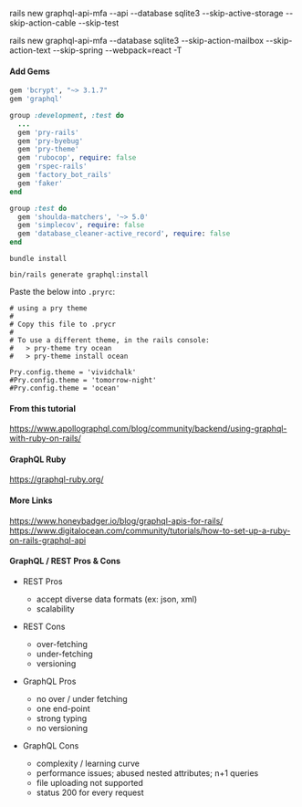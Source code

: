 

rails new graphql-api-mfa --api --database sqlite3 --skip-active-storage --skip-action-cable --skip-test

rails new graphql-api-mfa --database sqlite3 --skip-action-mailbox --skip-action-text --skip-spring --webpack=react -T


#### Add Gems

```ruby
gem 'bcrypt', "~> 3.1.7"
gem 'graphql'

group :development, :test do
  ...
  gem 'pry-rails'
  gem 'pry-byebug'
  gem 'pry-theme'
  gem 'rubocop', require: false
  gem 'rspec-rails'
  gem 'factory_bot_rails'
  gem 'faker'
end

group :test do
  gem 'shoulda-matchers', '~> 5.0'
  gem 'simplecov', require: false
  gem 'database_cleaner-active_record', require: false
end
```


```
bundle install

bin/rails generate graphql:install
```


Paste the below into `.pryrc`:
```
# using a pry theme
#
# Copy this file to .prycr
#
# To use a different theme, in the rails console:
#   > pry-theme try ocean
#   > pry-theme install ocean

Pry.config.theme = 'vividchalk'
#Pry.config.theme = 'tomorrow-night'
#Pry.config.theme = 'ocean'
```


#### From this tutorial

  https://www.apollographql.com/blog/community/backend/using-graphql-with-ruby-on-rails/


#### GraphQL Ruby

https://graphql-ruby.org/


#### More Links

https://www.honeybadger.io/blog/graphql-apis-for-rails/
https://www.digitalocean.com/community/tutorials/how-to-set-up-a-ruby-on-rails-graphql-api


#### GraphQL / REST Pros & Cons


- REST Pros
  - accept diverse data formats (ex: json, xml)
  - scalability

- REST Cons
  - over-fetching
  - under-fetching
  - versioning


- GraphQL Pros
  - no over / under fetching
  - one end-point
  - strong typing
  - no versioning

- GraphQL Cons
  - complexity / learning curve
  - performance issues; abused nested attributes; n+1 queries
  - file uploading not supported
  - status 200 for every request


